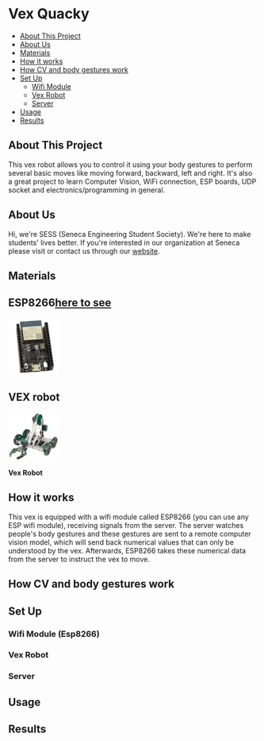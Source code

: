 # Vex Quacky

- [About This Project](#about-this-project)
- [About Us](#about-us)
- [Materials](#materials)
- [How it works](#how-it-works)
- [How CV and body gestures work](#how-cv-and-body-gestures-work)
- [Set Up](#set-up)
  - [Wifi Module](#wifi-module-esp8266)
  - [Vex Robot](#vex-robot)
  - [Server](#server)
- [Usage](#usage)
- [Results](#results)

## About This Project

This vex robot allows you to control it using your body gestures to perform several basic moves like moving forward, backward, left and right.
It's also a great project to learn Computer Vision, WiFi connection, ESP boards, UDP socket and electronics/programming in general.

## About Us

Hi, we're SESS (Seneca Engineering Student Society). We're here to make students' lives better. If you're interested in our organization at Seneca please visit or contact us through our [website](https://www.senecaengsoc.ca/about).

## Materials

<div>
    <div>
        <h2>ESP8266<a href="https://www.digikey.ca/en/products/detail/espressif-systems/ESP8266-DEVKITC-02D-F/9649768">here to see</a></h2>
        <img src="https://raw.githubusercontent.com/kliuengineering/Vex24Q2_v4/main/pics/esp8266.png" width="20%">
    </div>
    <div>
        <h2>VEX robot</h2>
        <img src="https://raw.githubusercontent.com/kliuengineering/Vex24Q2_v4/main/pics/vex.png" width="20%">
    </div>
</div>

**Vex Robot** <br />

## How it works

This vex is equipped with a wifi module called ESP8266 (you can use any ESP wifi module), receiving signals from the server. The server watches people's body gestures and these gestures are sent to a remote computer vision model, which will send back numerical values that can only be understood by the vex. Afterwards, ESP8266 takes these numerical data from the server to instruct the vex to move.

## How CV and body gestures work

## Set Up

### Wifi Module (Esp8266)

### Vex Robot

### Server

## Usage

## Results
